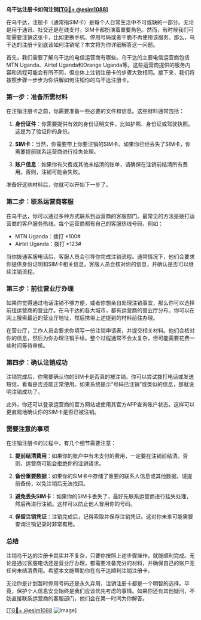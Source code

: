 **乌干达注册卡如何注销[[TG💪+ @esim1088](https://t.me/s/esim1088)]**

在乌干达，注册卡（通常指SIM卡）是每个人日常生活中不可或缺的一部分。无论是用于通讯、社交还是在线支付，SIM卡都扮演着重要角色。然而，有时候我们可能需要注销这张卡，比如更换手机、停用号码或者干脆不再使用该服务。那么，乌干达的注册卡到底该如何注销呢？本文将为你详细解答这一问题。

首先，我们需要了解乌干达的电信运营商有哪些。乌干达的主要电信运营商包括MTN Uganda、Airtel Uganda和Orange Uganda等。这些运营商提供的服务内容和流程可能会有所不同，但总体上注销注册卡的步骤大致相同。接下来，我们将按照步骤一步步为你讲解如何注销你的乌干达注册卡。

### 第一步：准备所需材料

在注销注册卡之前，你需要准备一些必要的文件和信息。这些材料通常包括：

1. **身份证件**：你需要提供有效的身份证明文件，比如护照、身份证或驾驶执照。这是为了验证你的身份。
   
2. **SIM卡**：当然，你需要带上你要注销的SIM卡。如果你已经丢失了SIM卡，你需要提前联系运营商进行挂失处理。

3. **账户信息**：如果你有欠费或其他未结清的账单，请确保在注销前结清所有费用。否则，注销可能会失败。

准备好这些材料后，你就可以开始下一步了。

### 第二步：联系运营商客服

在乌干达，你可以通过多种方式联系到运营商的客服部门。最常见的方法是拨打运营商的客户服务热线。每个运营商都有自己的客服热线号码，例如：

- MTN Uganda：拨打 *100#
- Airtel Uganda：拨打 *123#

当你拨通客服电话后，客服人员会引导你完成注销流程。通常情况下，他们会要求你提供身份证明和SIM卡相关信息。客服人员会核对你的信息，并确认是否可以继续注销流程。

### 第三步：前往营业厅办理

如果你觉得通过电话注销不够方便，或者你想亲自处理注销事宜，那么你可以选择前往运营商的营业厅。在乌干达的各大城市，都有运营商的营业厅分布。你可以在网上搜索最近的营业厅地址，然后携带上述提到的材料前往办理。

在营业厅，工作人员会要求你填写一份注销申请表，并提交相关材料。他们会核对你的信息，然后为你办理注销手续。整个过程通常不会太复杂，但可能需要花费一些时间等待审核。

### 第四步：确认注销成功

注销完成后，你需要确认你的SIM卡是否真的被注销。你可以尝试拨打电话或发送短信，看看是否还能正常使用。如果系统提示“号码已注销”或类似的信息，那就说明注销成功了。

此外，你还可以登录运营商的官方网站或使用其官方APP查询账户状态。这样可以更直观地确认你的SIM卡是否已被注销。

### 需要注意的事项

在注销注册卡的过程中，有几个细节需要注意：

1. **提前结清费用**：如果你的账户中有未支付的费用，一定要在注销前结清。否则，运营商可能会拒绝你的注销请求。

2. **备份重要数据**：如果你的SIM卡中存储了重要的联系人信息或其他数据，请提前备份，以免注销后无法找回。

3. **避免丢失SIM卡**：如果你的SIM卡丢失了，最好先联系运营商进行挂失处理，然后再进行注销。这样可以防止他人冒用你的号码。

4. **保留注销凭证**：注销完成后，记得索取并保存注销凭证。这对你未来可能需要查询注销记录时非常有用。

### 总结

注销乌干达的注册卡其实并不复杂，只要你按照上述步骤操作，就能顺利完成。无论是通过客服电话还是营业厅办理，都需要准备充分的材料，并确保自己的账户无任何未结清费用。希望本文能帮助你在乌干达顺利注销注册卡。

无论你是计划暂时停用号码还是永久弃用，注销注册卡都是一个明智的选择。毕竟，保护个人信息安全始终是我们应该优先考虑的事情。如果你还有其他疑问，不妨直接联系运营商的客服部门，他们会在第一时间为你解答。

[[TG💪+ @esim1088](https://t.me/s/esim1088) ![Image](https://i.postimg.cc/4NQfJmqS/Snipaste-2025-05-13-00-14-12.png)]